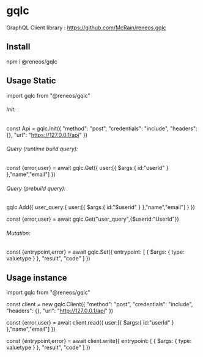 # gqlc
GraphQL Client library : https://github.com/McRain/reneos.gqlc

## Install

npm i @reneos/gqlc

## Usage Static

import gqlc from "@reneos/gqlc"

###### Init:

const Api = gqlc.Init({
	"method": "post",
	"credentials": "include",
	"headers": {},
	"url": "https://127.0.0.1/api"
})

###### Query (runtime build query):

const {error,user} = await gqlc.Get({
	user:[{
		$args:{
			id:"userId"
		}
	},"name","email"]
})

###### Query (prebuild query):

gqlc.Add({
	user_query:{
		user:[{
			$args:{
				id:"$userid"
			}
		},"name","email"]
	}
})

const {error,user} = await gqlc.Get("user_query",{$userid:"UserId"})


###### Mutation:
   
const {entrypoint,error} = await gqlc.Set({
				entrypoint: [
					{
						$args: {
							type: valuetype
						}
					},
					"result",
					"code"
				]
			})

## Usage instance

import gqlc from "@reneos/gqlc"

const client = new gqlc.Client({
	"method": "post",
	"credentials": "include",
	"headers": {},
	"url": "http://127.0.0.1/api"
})

const {error,user} = await client.read({
	user:[{
		$args:{
			id:"userId"
		}
	},"name","email"]
})

const {entrypoint,error} = await client.write({
				entrypoint: [
					{
						$args: {
							type: valuetype
						}
					},
					"result",
					"code"
				]
			})